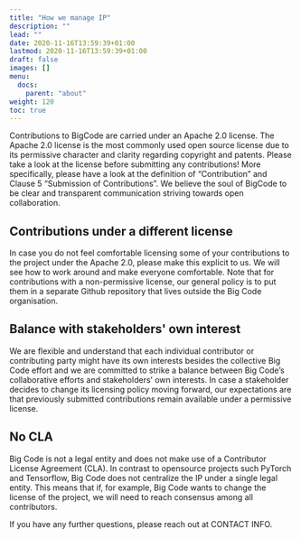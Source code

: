 ```yaml
---
title: "How we manage IP"
description: ""
lead: ""
date: 2020-11-16T13:59:39+01:00
lastmod: 2020-11-16T13:59:39+01:00
draft: false
images: []
menu:
  docs:
    parent: "about"
weight: 120
toc: true
---
```


Contributions to BigCode are carried under an Apache 2.0 license. The Apache 2.0 license is the most commonly used open source license due to its permissive character and clarity regarding copyright and patents. Please take a look at the license before submitting any contributions! More specifically, please have a look at the definition of “Contribution” and Clause 5 “Submission of Contributions”. We believe the soul of BigCode to be clear and transparent communication striving towards open collaboration. 

## Contributions under a different license
In case you do not feel comfortable licensing some of your contributions to the project under the Apache 2.0, please make this explicit to us. We will see how to work around and make everyone comfortable. Note that for contributions with a non-permissive license, our general policy is to put them in a separate Github repository that lives outside the Big Code organisation.

## Balance with stakeholders' own interest
We are flexible and understand that each individual contributor or contributing party might have its own interests besides the collective Big Code effort and we are committed to strike a balance between Big Code’s collaborative efforts and stakeholders’ own interests. In case a stakeholder decides to change its licensing policy moving forward, our expectations are that previously submitted contributions remain available under a permissive license. 

## No CLA
Big Code is not a legal entity and does not make use of a Contributor License Agreement (CLA). In contrast to opensource projects such PyTorch and Tensorflow, Big Code does not centralize the IP under a single legal entity. This means that if, for example, Big Code wants to change the license of the project, we will need to reach consensus among all contributors. 

If you have any further questions, please reach out at CONTACT INFO. 